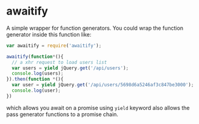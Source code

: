 # awaitify
A simple wrapper for function generators. You could wrap the function generator inside this function like:

```javascript
var awaitify = require('awaitify');

awaitify(function*(){
  // a xhr request to load users list
  var users = yield jQuery.get('/api/users');
  console.log(users);
}).then(function *(){
  var user = yield jQuery.get('/api/users/5698d6a5246af3c847be3000');
  console.log(user);
})
```

which allows you await on a promise using `yield` keyword also allows the pass generator functions to a promise chain.
